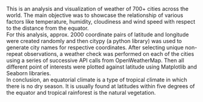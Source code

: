 This is an analysis and visualization of weather of 700+ cities across the world. The main objective was to showcase the relationship of various factors like temperature, humidity, cloudiness and wind speed with respect to the distance from the equator. <br> 
For this analysis, approx. 2000 coordinate pairs of latitude and longitude were created randomly and then citypy (a python library) was used to generate city names for respective coordinates. 
After selecting unique non-repeat observations, a weather check was performed on each of the cities using a series of successive API calls from OpenWeatherMap. Then all different point of interests were plotted against latitude using Matplotlib and Seaborn libraries.<br> 
In conclusion, an equatorial climate is a type of tropical climate in which there is no dry season. It is usually found at latitudes within five degrees of the equator and tropical rainforest is the natural vegetation.
